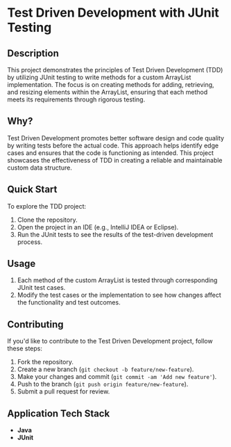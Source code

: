 # Test Driven Development with JUnit Testing

## Description
This project demonstrates the principles of Test Driven Development (TDD) by utilizing JUnit testing to write methods for a custom ArrayList implementation. The focus is on creating methods for adding, retrieving, and resizing elements within the ArrayList, ensuring that each method meets its requirements through rigorous testing.

## Why?
Test Driven Development promotes better software design and code quality by writing tests before the actual code. This approach helps identify edge cases and ensures that the code is functioning as intended. This project showcases the effectiveness of TDD in creating a reliable and maintainable custom data structure.

## Quick Start
To explore the TDD project:
1. Clone the repository.
2. Open the project in an IDE (e.g., IntelliJ IDEA or Eclipse).
3. Run the JUnit tests to see the results of the test-driven development process.

## Usage
1. Each method of the custom ArrayList is tested through corresponding JUnit test cases.
2. Modify the test cases or the implementation to see how changes affect the functionality and test outcomes.

## Contributing
If you'd like to contribute to the Test Driven Development project, follow these steps:
1. Fork the repository.
2. Create a new branch (`git checkout -b feature/new-feature`).
3. Make your changes and commit (`git commit -am 'Add new feature'`).
4. Push to the branch (`git push origin feature/new-feature`).
5. Submit a pull request for review.

## Application Tech Stack
- **Java**
- **JUnit**
